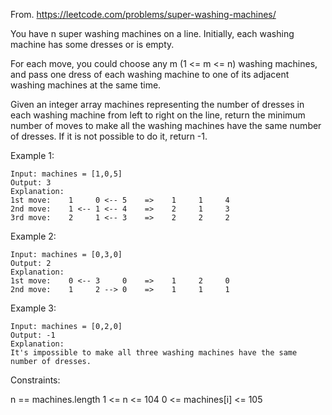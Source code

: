 From. https://leetcode.com/problems/super-washing-machines/

You have n super washing machines on a line. Initially, each washing machine has some dresses or is empty.

For each move, you could choose any m (1 <= m <= n) washing machines, and pass one dress of each washing machine to one of its adjacent washing machines at the same time.

Given an integer array machines representing the number of dresses in each washing machine from left to right on the line, return the minimum number of moves to make all the washing machines have the same number of dresses. If it is not possible to do it, return -1.

 

Example 1:

```
Input: machines = [1,0,5]
Output: 3
Explanation:
1st move:    1     0 <-- 5    =>    1     1     4
2nd move:    1 <-- 1 <-- 4    =>    2     1     3
3rd move:    2     1 <-- 3    =>    2     2     2
```

Example 2:

```
Input: machines = [0,3,0]
Output: 2
Explanation:
1st move:    0 <-- 3     0    =>    1     2     0
2nd move:    1     2 --> 0    =>    1     1     1
```

Example 3:

```
Input: machines = [0,2,0]
Output: -1
Explanation:
It's impossible to make all three washing machines have the same number of dresses.
```
 

Constraints:

n == machines.length
1 <= n <= 104
0 <= machines[i] <= 105
